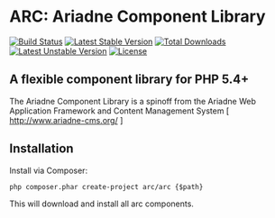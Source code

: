 ARC: Ariadne Component Library 
========================= 

[![Build Status](https://travis-ci.org/Ariadne-CMS/arc-arc.svg?branch=master)](https://travis-ci.org/Ariadne-CMS.org/arc-arc)
[![Latest Stable Version](https://poser.pugx.org/arc/arc/v/stable.svg)](https://packagist.org/packages/arc/arc)
[![Total Downloads](https://poser.pugx.org/arc/arc/downloads.svg)](https://packagist.org/packages/arc/arc)
[![Latest Unstable Version](https://poser.pugx.org/arc/arc/v/unstable.svg)](https://packagist.org/packages/arc/arc)
[![License](https://poser.pugx.org/arc/arc/license.svg)](https://packagist.org/packages/arc/arc)


A flexible component library for PHP 5.4+ 
----------------------------------------- 

The Ariadne Component Library is a spinoff from the Ariadne Web 
Application Framework and Content Management System 
[ http://www.ariadne-cms.org/ ]

Installation
------------

Install via Composer:

    php composer.phar create-project arc/arc {$path}

This will download and install all arc components.
